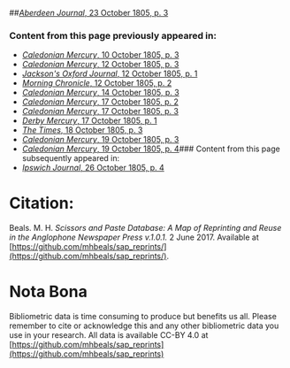 ##[*Aberdeen Journal*, 23 October 1805, p. 3](https://mhbeals.github.io/sap_html/Aberdeen-Journal/Aberdeen-Journal-23-October-1805-p-3)

### Content from this page previously appeared in:
+ [*Caledonian Mercury*, 10 October 1805, p. 3](https://mhbeals.github.io/sap_html/Caledonian-Mercury/Caledonian-Mercury-10-October-1805-p-3)
+ [*Caledonian Mercury*, 12 October 1805, p. 3](https://mhbeals.github.io/sap_html/Caledonian-Mercury/Caledonian-Mercury-12-October-1805-p-3)
+ [*Jackson's Oxford Journal*, 12 October 1805, p. 1](https://mhbeals.github.io/sap_html/Jackson's-Oxford-Journal/Jackson's-Oxford-Journal-12-October-1805-p-1)
+ [*Morning Chronicle*, 12 October 1805, p. 2](https://mhbeals.github.io/sap_html/Morning-Chronicle/Morning-Chronicle-12-October-1805-p-2)
+ [*Caledonian Mercury*, 14 October 1805, p. 3](https://mhbeals.github.io/sap_html/Caledonian-Mercury/Caledonian-Mercury-14-October-1805-p-3)
+ [*Caledonian Mercury*, 17 October 1805, p. 2](https://mhbeals.github.io/sap_html/Caledonian-Mercury/Caledonian-Mercury-17-October-1805-p-2)
+ [*Caledonian Mercury*, 17 October 1805, p. 3](https://mhbeals.github.io/sap_html/Caledonian-Mercury/Caledonian-Mercury-17-October-1805-p-3)
+ [*Derby Mercury*, 17 October 1805, p. 1](https://mhbeals.github.io/sap_html/Derby-Mercury/Derby-Mercury-17-October-1805-p-1)
+ [*The Times*, 18 October 1805, p. 3](https://mhbeals.github.io/sap_html/The-Times/The-Times-18-October-1805-p-3)
+ [*Caledonian Mercury*, 19 October 1805, p. 3](https://mhbeals.github.io/sap_html/Caledonian-Mercury/Caledonian-Mercury-19-October-1805-p-3)
+ [*Caledonian Mercury*, 19 October 1805, p. 4](https://mhbeals.github.io/sap_html/Caledonian-Mercury/Caledonian-Mercury-19-October-1805-p-4)### Content from this page subsequently appeared in:
+ [*Ipswich Journal*, 26 October 1805, p. 4](https://mhbeals.github.io/sap_html/Ipswich-Journal/Ipswich-Journal-26-October-1805-p-4)
                    
# Citation: 

Beals. M. H. *Scissors and Paste Database: A Map of Reprinting and Reuse in the Anglophone Newspaper Press v.1.0.1.* 2 June 2017. Available at [https://github.com/mhbeals/sap_reprints/](https://github.com/mhbeals/sap_reprints/). 
                    
# Nota Bona

Bibliometric data is time consuming to produce but benefits us all. Please remember to cite or acknowledge this and any other bibliometric data you use in your research. All data is available CC-BY 4.0 at [https://github.com/mhbeals/sap_reprints](https://github.com/mhbeals/sap_reprints)